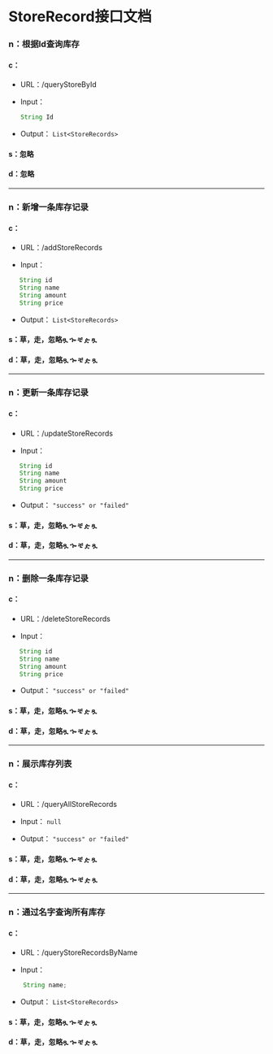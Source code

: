 # StoreRecord接口文档

### n：根据Id查询库存

#### c：

* URL：/queryStoreById

* Input： 

    ```java
    String Id
    ```

* Output： `List<StoreRecords>`

#### s：忽略

#### d：忽略

---

### n：新增一条库存记录

#### c：

* URL：/addStoreRecords

* Input： 

 ```java
 	String id
 	String name
 	String amount
 	String price
 ```

* Output： `List<StoreRecords>`

#### s：草，走，忽略ጿ ኈ ቼ ዽ ጿ

#### d：草，走，忽略ጿ ኈ ቼ ዽ ጿ

---

### n：更新一条库存记录

#### c：

* URL：/updateStoreRecords

* Input： 

 ```java
	String id
	String name
	String amount
	String price
 ```

* Output： `"success" or "failed"   `

#### s：草，走，忽略ጿ ኈ ቼ ዽ ጿ

#### d：草，走，忽略ጿ ኈ ቼ ዽ ጿ

---

### n：删除一条库存记录

#### c：

* URL：/deleteStoreRecords

* Input： 

 ```java
	String id
	String name
	String amount
	String price
 ```

* Output： `"success" or "failed"   `

#### s：草，走，忽略ጿ ኈ ቼ ዽ ጿ

#### d：草，走，忽略ጿ ኈ ቼ ዽ ጿ

---

### n：展示库存列表

#### c：

* URL：/queryAllStoreRecords

* Input： `null`

* Output： `"success" or "failed"   `

#### s：草，走，忽略ጿ ኈ ቼ ዽ ጿ

#### d：草，走，忽略ጿ ኈ ቼ ዽ ጿ

---

### n：通过名字查询所有库存

#### c：

* URL：/queryStoreRecordsByName

* Input：

```java
	String name;
```

* Output： `List<StoreRecords>   `

#### s：草，走，忽略ጿ ኈ ቼ ዽ ጿ

#### d：草，走，忽略ጿ ኈ ቼ ዽ ጿ